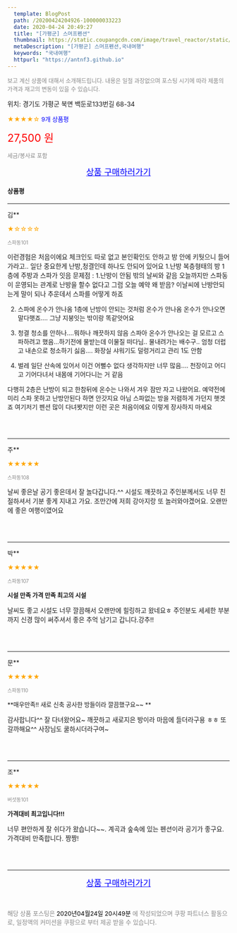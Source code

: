 ```yaml
---
  template: BlogPost
  path: /20200424204926-100000033223
  date: 2020-04-24 20:49:27
  title: "[가평군] 스머프펜션"
  thumbnail: https://static.coupangcdn.com/image/travel_reactor/static/booking/image/pension/ddnayo/a6f37076-9bd2-49cd-a7d5-4e931ee9cc54.jpg
  metaDescription: "[가평군] 스머프펜션,국내여행"
  keywords: "국내여행"
  httpurl: "https://antnf3.github.io"
---
```

  
<span style="color: #888;font-size:0.8rem">보고 계신 상품에 대해서 소개해드립니다.
내용은 일절 과장없으며 포스팅 시기에 따라 제품의 가격과 재고의 변동이 있을 수 있습니다.</span>
  
<span style="font-size: 0.9rem;">위치: 경기도 가평군 북면 백둔로133번길 68-34</span>
  
<span style="color: orange;">★★★★☆</span> <span style="color: blue;font-size: 0.85rem;">9개 상품평</span>
  
<span style="color: red;font-size: 1.5rem;">27,500 원</span>
  
<span style="color: #888;font-size:0.8rem">세금/봉사료 포함</span>





<p align="center"><a href="http://me2.do/FlY9TGOk" style="font-size: 1.2rem; color: blue;">상품 구매하러가기</a></p>

#### 상품평
  
---
  
김**
    
<span style="color: orange;">★☆☆☆☆</span>
    
<span style="color: #888;font-size:0.7rem">스파동101</span>
    

    
<span style="font-size: 0.9rem;">이런경험은 처음이에요
체크인도 따로 없고 본인확인도 안하고 방 안에  키둿으니 들어가라고..
일단 중요한게 난방,청결인데 하나도 안되어 있어요
1.난방 
복층형태의 방
1층에 주방과 스파가 잇음
문제점 :
 1.난방이 안됨 밖의 날씨와 같음 
오늘까지만 스파동이 운영되는 관계로 난방을 할수 없다고 그럼 오늘 예약 왜 받음? 이날씨에 난방안되는게 말이 되나 추운데서 스파를 어떻게 하죠

2. 스파에 온수가 안나옴
 1층에 난방이 안되는 것처럼 온수가 안나옴 
온수가 안나오면 말다햇죠.... 그냥 지붕잇는 밖이랑 똑같앗어요

3. 청결
 청소를 안하나....뭐하나 깨끗하지 않음 
스파아 온수가 안나오는 걸  모르고 스파하려고 했음...하기전에  물받는데 이물질 떠다님.. 물내려가는 배수구.. 엄청 더럽고 내손으로 청소하기 싫음....
 화장실 샤워기도 덜렁거리고 관리 1도 안함

4. 벌레
일단 산속에 있어서 이건 어뻘수 없다 생각하지만 너무 많음....
천장이고 어디고 기어다녀서 내몸애 기어다니는 거 같음

다행히 2층은 난방이 되고 한참뒤에 온수는 나와서 겨우 잠만 자고 나왔어요. 예약전에 미리 스파 못하고 난방안된다 하면 안갓지요 아님 스파없는 방을 저렴하게 가던지 햇겟죠
여기저기 펜션 많이 다녀봣지만 이런 곳은 처음이에요
이렇게 장사하지 마세요</span>
    
<br>
<br>

---
  
주**
    
<span style="color: orange;">★★★★★</span>
    
<span style="color: #888;font-size:0.7rem">스파동108</span>
    

    
<span style="font-size: 0.9rem;">날씨 좋은날 공기 좋은데서 잘 놀다갑니다.^^ 시설도 깨끗하고 주인분께서도 너무 친절하셔서 기분 좋게 지내고 가요. 조만간에 저희 강아지랑 또 놀러와야겠어요. 오랜만에 좋은 여행이였어요</span>
    
<br>
<br>

---
  
박**
    
<span style="color: orange;">★★★★★</span>
    
<span style="color: #888;font-size:0.7rem">스파동107</span>
    
<span style="font-size:0.85rem">**시설 만족 가격 만족 최고의 시설**</span>
    
<span style="font-size: 0.9rem;">날씨도 좋고 시설도 너무 깔끔해서 오랜만에 힐링하고 왔네요ㅎ 주인분도 세세한 부분까지 신경  많이 써주셔서 좋은 추억 남기고 갑니다.강추!!</span>
    
<br>
<br>

---
  
문**
    
<span style="color: orange;">★★★★★</span>
    
<span style="color: #888;font-size:0.7rem">스파동110</span>
    
<span style="font-size:0.85rem">**매우만족!! 새로 신축 공사한 방들이라 깔끔했구요~~ **</span>
    
<span style="font-size: 0.9rem;">감사합니다^^
잘 다녀왔어요~ 깨끗하고 새로지은 방이라 마음에 들더라구용 ㅎㅎ 또 갈까해요^^ 사장님도 쿨하시더라구여~</span>
    
<br>
<br>

---
  
조**
    
<span style="color: orange;">★★★★★</span>
    
<span style="color: #888;font-size:0.7rem">버섯동101</span>
    
<span style="font-size:0.85rem">**가격대비 최고입니다!!!**</span>
    
<span style="font-size: 0.9rem;">너무 편안하게 잘 쉬다가 왔습니다~~. 계곡과 숲속에 있는 펜션이라 공기가 좋구요. 가격대비 만족합니다. 짱짱!</span>
    
<br>
<br>


  
---
  
<p align="center"><a href="http://me2.do/FlY9TGOk" style="font-size: 1.2rem; color: blue;">상품 구매하러가기</a></p>
  
<br>
  
<span style="font-size: 0.85rem; color: #888;">해당 상품 포스팅은 <span style="color: #000;"> 2020년04월24일 20시49분 </span> 에 작성되었으며 쿠팡 파트너스 활동으로, 일정액의 커미션을 쿠팡으로 부터 제공 받을 수 있습니다.</span>